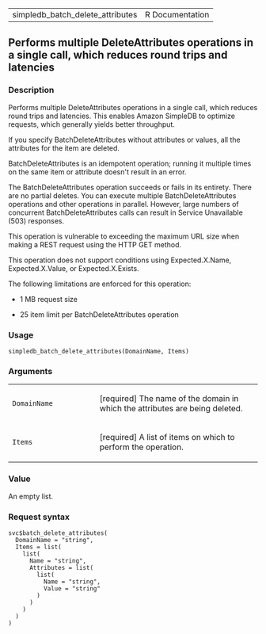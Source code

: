 <table style="width: 100%;">
<tbody>
<tr class="odd">
<td>simpledb_batch_delete_attributes</td>
<td style="text-align: right;">R Documentation</td>
</tr>
</tbody>
</table>

## Performs multiple DeleteAttributes operations in a single call, which reduces round trips and latencies

### Description

Performs multiple DeleteAttributes operations in a single call, which
reduces round trips and latencies. This enables Amazon SimpleDB to
optimize requests, which generally yields better throughput.

If you specify BatchDeleteAttributes without attributes or values, all
the attributes for the item are deleted.

BatchDeleteAttributes is an idempotent operation; running it multiple
times on the same item or attribute doesn't result in an error.

The BatchDeleteAttributes operation succeeds or fails in its entirety.
There are no partial deletes. You can execute multiple
BatchDeleteAttributes operations and other operations in parallel.
However, large numbers of concurrent BatchDeleteAttributes calls can
result in Service Unavailable (503) responses.

This operation is vulnerable to exceeding the maximum URL size when
making a REST request using the HTTP GET method.

This operation does not support conditions using Expected.X.Name,
Expected.X.Value, or Expected.X.Exists.

The following limitations are enforced for this operation:

-   1 MB request size

-   25 item limit per BatchDeleteAttributes operation

### Usage

    simpledb_batch_delete_attributes(DomainName, Items)

### Arguments

<table>
<colgroup>
<col style="width: 35%" />
<col style="width: 65%" />
</colgroup>
<tbody>
<tr class="odd">
<td><code
id="simpledb_batch_delete_attributes_:_DomainName">DomainName</code></td>
<td><p>[required] The name of the domain in which the attributes are
being deleted.</p></td>
</tr>
<tr class="even">
<td><code
id="simpledb_batch_delete_attributes_:_Items">Items</code></td>
<td><p>[required] A list of items on which to perform the
operation.</p></td>
</tr>
</tbody>
</table>

### Value

An empty list.

### Request syntax

    svc$batch_delete_attributes(
      DomainName = "string",
      Items = list(
        list(
          Name = "string",
          Attributes = list(
            list(
              Name = "string",
              Value = "string"
            )
          )
        )
      )
    )
